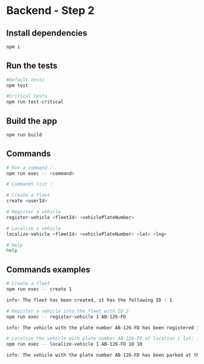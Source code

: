 # Backend - Step 2

## Install dependencies

```sh
npm i
```

## Run the tests

```sh
#Default tests
npm test

#Critical tests
npm run test-critical
```

## Build the app

```sh
npm run build
```

## Commands

```sh
# Run a command :
npm run exec -- <command>

# Commands list :

# Create a fleet
create <userId>

# Register a vehicle
register-vehicle <fleetId> <vehiclePlateNumber>

# Localize a vehicle
localize-vehicle <fleetId> <vehiclePlateNumber> <lat> <lng>

# Help
help
```

## Commands examples

```sh
# Create a fleet
npm run exec -- create 1

info: The fleet has been created, it has the following ID : 1

# Register a vehicle into the fleet with ID 2
npm run exec -- register-vehicle 1 AB-126-FD

info: The vehicle with the plate number AB-126-FD has been registered in the fleet with the ID 1 !

# Localize the vehicle with plate number AB-126-FD at location { lat: 10; lng: 10 }
npm run exec -- localize-vehicle 1 AB-126-FD 10 10

info: The vehicle with the plate number AB-126-FD has been parked at the following location: { lat: 10, lng: 10 } !
```
